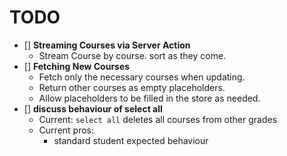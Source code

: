 # TODO

- [] **Streaming Courses via Server Action**
  - Stream Course by course. sort as they come.
- [] **Fetching New Courses**
  - Fetch only the necessary courses when updating.
  - Return other courses as empty placeholders.
  - Allow placeholders to be filled in the store as needed.
- [] **discuss behaviour of select all**
  - Current: `select all` deletes all courses from other grades
  - Current pros:
    - standard student expected behaviour